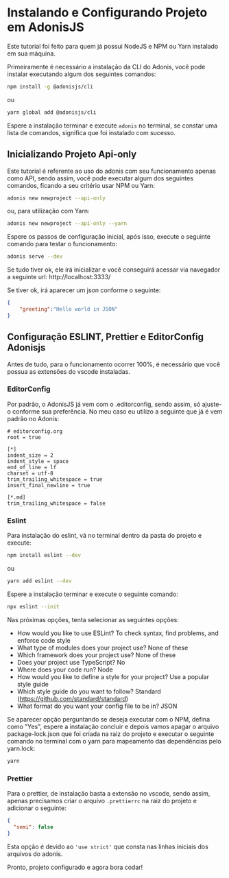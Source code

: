 # Instalando e Configurando Projeto em AdonisJS

Este tutorial foi feito para quem já possui NodeJS e NPM ou Yarn instalado em sua máquina.

Primeiramente é necessário a instalação da CLI do Adonis, você pode instalar executando algum dos seguintes comandos:

```sh
npm install -g @adonisjs/cli
```

ou

```sh
yarn global add @adonisjs/cli
```

Espere a instalação terminar e execute `adonis` no terminal, se constar uma lista de comandos, significa que foi instalado com sucesso.

## Inicializando Projeto Api-only

Este tutorial é referente ao uso do adonis com seu funcionamento apenas como API, sendo assim, você pode executar algum dos seguintes comandos, ficando a seu critério usar NPM ou Yarn:

```sh
adonis new newproject --api-only
```

ou, para utilização com Yarn:

```sh
adonis new newproject --api-only --yarn
```

Espere os passos de configuração inicial, após isso, execute o seguinte comando para testar o funcionamento:

```sh
adonis serve --dev
```

Se tudo tiver ok, ele irá inicializar e você conseguirá acessar via navegador a seguinte url: http://localhost:3333/

Se tiver ok, irá aparecer um json conforme o seguinte:

```json
{
	"greeting":"Hello world in JSON"
}
```

## Configuração ESLINT, Prettier e EditorConfig Adonisjs

Antes de tudo, para o funcionamento ocorrer 100%, é necessário que você possua as extensões do vscode instaladas.

### EditorConfig

Por padrão, o AdonisJS já vem com o .editorconfig, sendo assim, só ajuste-o conforme sua preferência. No meu caso eu utilizo a seguinte que já é vem padrão no Adonis:

```
# editorconfig.org
root = true

[*]
indent_size = 2
indent_style = space
end_of_line = lf
charset = utf-8
trim_trailing_whitespace = true
insert_final_newline = true

[*.md]
trim_trailing_whitespace = false

```

### Eslint

Para instalação do eslint, vá no terminal dentro da pasta do projeto e execute:

```sh
npm install eslint --dev
```

ou

```sh
yarn add eslint --dev
```

Espere a instalação terminar e execute o seguinte comando:

```sh
npx eslint --init
```

Nas próximas opções, tenta selecionar as seguintes opções:

- How would you like to use ESLint? To check syntax, find problems, and enforce code style
- What type of modules does your project use? None of these
- Which framework does your project use? None of these
- Does your project use TypeScript? No
- Where does your code run? Node
- How would you like to define a style for your project? Use a popular style guide
- Which style guide do you want to follow? Standard (https://github.com/standard/standard)
- What format do you want your config file to be in? JSON

Se aparecer opção perguntando se deseja executar com o NPM, defina como "Yes", espere a instalação concluir e depois vamos apagar o arquivo package-lock.json que foi criada na raiz do projeto e executar o seguinte comando no terminal com o yarn para mapeamento das dependências pelo yarn.lock:

```sh
yarn
```

### Prettier

Para o prettier, de instalação basta a extensão no vscode, sendo assim, apenas precisamos criar o arquivo `.prettierrc` na raiz do projeto e adicionar o seguinte:

```json
{
  "semi": false
}
```

Esta opção é devido ao `'use strict'` que consta nas linhas iniciais dos arquivos do adonis.

Pronto, projeto configurado e agora bora codar!